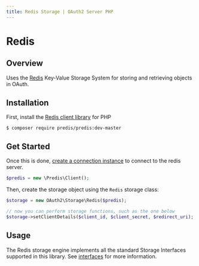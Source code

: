 ```yaml
---
title: Redis Storage | OAuth2 Server PHP
---
```


# Redis

## Overview

Uses the [Redis](http://redis.io/) Key-Value Storage System
for storing and retrieving objects in OAuth.

## Installation

First, install the [Redis client library](https://github.com/nrk/predis) for PHP

```text
$ composer require predis/predis:dev-master
```

## Get Started

Once this is done, [create a connection instance](https://github.com/nrk/predis#connecting-to-redis)
to connect to the redis server.

```php
$predis = new \Predis\Client();
```

Then, create the storage object using the `Redis` storage class:

```php
$storage = new OAuth2\Storage\Redis($predis);

// now you can perform storage functions, such as the one below
$storage->setClientDetails($client_id, $client_secret, $redirect_uri);
```

## Usage

The Redis storage engine implements all the standard Storage Interfaces supported
in this library.  See [interfaces](../custom) for more information.